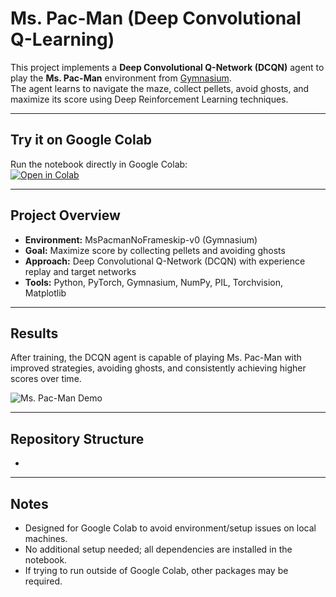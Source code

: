 # Ms. Pac-Man (Deep Convolutional Q-Learning)

This project implements a **Deep Convolutional Q-Network (DCQN)** agent to play the **Ms. Pac-Man** environment from [Gymnasium](https://gymnasium.farama.org/).  
The agent learns to navigate the maze, collect pellets, avoid ghosts, and maximize its score using Deep Reinforcement Learning techniques.

---

## Try it on Google Colab
Run the notebook directly in Google Colab:  
[![Open in Colab](https://colab.research.google.com/assets/colab-badge.svg)](https://colab.research.google.com/github/Connor2452/ms-pacman-dcqn/blob/main/ms_pacman_dcqn.ipynb?copy=true)

---

## Project Overview
- **Environment:** MsPacmanNoFrameskip-v0 (Gymnasium)
- **Goal:** Maximize score by collecting pellets and avoiding ghosts
- **Approach:** Deep Convolutional Q-Network (DCQN) with experience replay and target networks
- **Tools:** Python, PyTorch, Gymnasium, NumPy, PIL, Torchvision, Matplotlib

---

## Results
After training, the DCQN agent is capable of playing Ms. Pac-Man with improved strategies, avoiding ghosts, and consistently achieving higher scores over time.  

![Ms. Pac-Man Demo](pacman.gif)

---

## Repository Structure
-

---

## Notes
- Designed for Google Colab to avoid environment/setup issues on local machines.
- No additional setup needed; all dependencies are installed in the notebook.
- If trying to run outside of Google Colab, other packages may be required.
